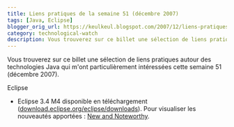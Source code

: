 ```yaml
---
title: Liens pratiques de la semaine 51 (décembre 2007)
tags: [Java, Eclipse]
blogger_orig_url: https://keulkeul.blogspot.com/2007/12/liens-pratiques-de-la-semaine_18.html
category: technological-watch
description: Vous trouverez sur ce billet une sélection de liens pratiques autour des technologies Java qui m'ont particulièrement intéressées cette semaine 51 (décembre 2007).
---
```


Vous trouverez sur ce billet une sélection de liens pratiques autour des technologies Java qui m'ont particulièrement intéressées cette semaine 51 (décembre 2007).

Eclipse

* Eclipse 3.4 M4 disponible en téléchargement ([download.eclipse.org/eclipse/downloads](http://download.eclipse.org/eclipse/downloads/)). Pour visualiser les nouveautés apportées : [New and Noteworthy](http://download.eclipse.org/eclipse/downloads/drops/S-3.4M4-200712131700/eclipse-news-M4.html).